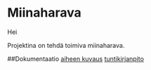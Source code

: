 # Miinaharava

Hei

Projektina on tehdä toimiva miinaharava.

##Dokumentaatio
[aiheen kuvaus](dokumentaatio/aiheenKuvausJaRakenne.md)
[tuntikirjanpito](dokumentaatio/tuntikirjanpito.md)